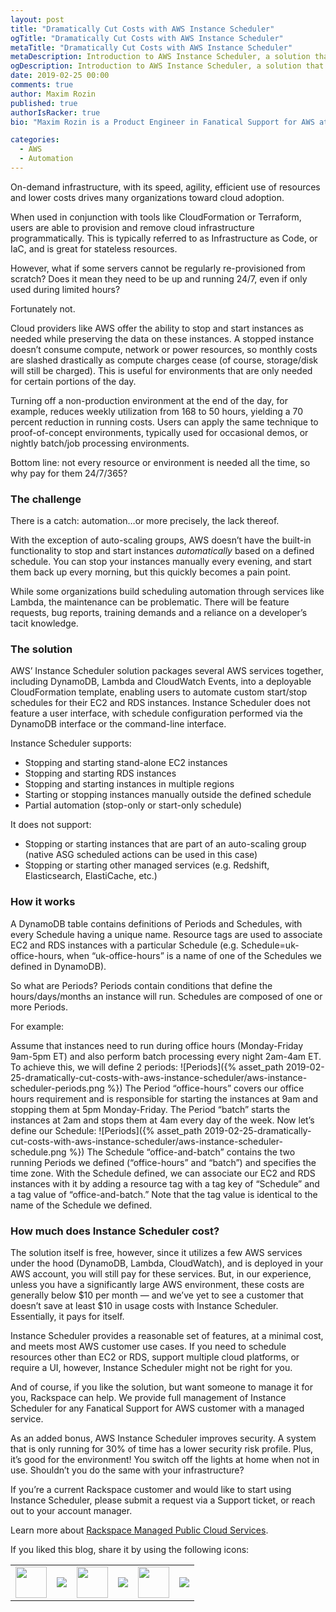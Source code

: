 ```yaml
---
layout: post
title: "Dramatically Cut Costs with AWS Instance Scheduler"
ogTitle: "Dramatically Cut Costs with AWS Instance Scheduler"
metaTitle: "Dramatically Cut Costs with AWS Instance Scheduler"
metaDescription: Introduction to AWS Instance Scheduler, a solution that enables customers to configure custom start and stop schedules for their EC2 and RDS instances.
ogDescription: Introduction to AWS Instance Scheduler, a solution that enables customers to configure custom start and stop schedules for their EC2 and RDS instances.
date: 2019-02-25 00:00
comments: true
author: Maxim Rozin
published: true
authorIsRacker: true
bio: "Maxim Rozin is a Product Engineer in Fanatical Support for AWS at Rackspace, where he has worked since 2009. He spent the last 17 years in IT and holds all 5 of the Associate and Professional level AWS certifications. When he is not at work, Maxim is likely snowboarding or hiking in the Alps."

categories:
  - AWS
  - Automation
---
```


On-demand infrastructure, with its speed, agility, efficient use of resources and lower costs drives many organizations toward cloud adoption. 

When used in conjunction with tools like CloudFormation or Terraform, users are able to provision and remove cloud infrastructure programmatically. This is typically referred to as Infrastructure as Code, or IaC, and is great for stateless resources.

However, what if some servers cannot be regularly re-provisioned from scratch? Does it mean they need to be up and running 24/7, even if only used during limited hours? 

Fortunately not. 

<!-- more -->

Cloud providers like AWS offer the ability to stop and start instances as needed while preserving the data on these instances. A stopped instance doesn’t consume compute, network or power resources, so monthly costs are slashed drastically as compute charges cease (of course, storage/disk will still be charged). This is useful for environments that are only needed for certain portions of the day. 

Turning off a non-production environment at the end of the day, for example, reduces weekly utilization from 168 to 50 hours, yielding a 70 percent reduction in running costs. Users can apply the same technique to proof-of-concept environments, typically used for occasional demos, or nightly batch/job processing environments. 

Bottom line: not every resource or environment is needed all the time, so why pay for them 24/7/365?
 
### The challenge

There is a catch: automation…or more precisely, the lack thereof. 

With the exception of auto-scaling groups, AWS doesn’t have the built-in functionality to stop and start instances *automatically* based on a defined schedule. You can stop your instances manually every evening, and start them back up every morning, but this quickly becomes a pain point. 

While some organizations build scheduling automation through services like Lambda, the maintenance can be problematic. There will be feature requests, bug reports, training demands and a reliance on a developer’s tacit knowledge.
 
### The solution

AWS’ Instance Scheduler solution packages several AWS services together, including DynamoDB, Lambda and CloudWatch Events, into a deployable CloudFormation template, enabling users to automate custom start/stop schedules for their EC2 and RDS instances. Instance Scheduler does not feature a user interface, with schedule configuration performed via the DynamoDB interface or the command-line interface.
 
Instance Scheduler supports:
* Stopping and starting stand-alone EC2 instances
* Stopping and starting RDS instances
* Stopping and starting instances in multiple regions
* Starting or stopping instances manually outside the defined schedule
* Partial automation (stop-only or start-only schedule)

It does not support:
* Stopping or starting instances that are part of an auto-scaling group (native ASG scheduled actions can be used in this case)
* Stopping or starting other managed services (e.g. Redshift, Elasticsearch, ElastiCache, etc.)

### How it works

A DynamoDB table contains definitions of Periods and Schedules, with every Schedule having a unique name. Resource tags are used to associate EC2 and RDS instances with a particular Schedule (e.g. Schedule=uk-office-hours, when “uk-office-hours” is a name of one of the Schedules we defined in DynamoDB). 

So what are Periods? Periods contain conditions that define the hours/days/months an instance will run. Schedules are composed of one or more Periods.

For example:

Assume that instances need to run during office hours (Monday-Friday 9am-5pm ET) and also perform batch processing every night 2am-4am ET. To achieve this, we will define 2 periods:
![Periods]({% asset_path 2019-02-25-dramatically-cut-costs-with-aws-instance-scheduler/aws-instance-scheduler-periods.png %})
The Period “office-hours” covers our office hours requirement and is responsible for starting the instances at 9am and stopping them at 5pm Monday-Friday. The Period “batch” starts the instances at 2am and stops them at 4am every day of the week. Now let’s define our Schedule:
![Periods]({% asset_path 2019-02-25-dramatically-cut-costs-with-aws-instance-scheduler/aws-instance-scheduler-schedule.png %})
The Schedule “office-and-batch” contains the two running Periods we defined (“office-hours” and “batch”) and specifies the time zone. With the Schedule defined, we can associate our EC2 and RDS instances with it by adding a resource tag with a tag key of “Schedule” and a tag value of “office-and-batch.” Note that the tag value is identical to the name of the Schedule we defined.

### How much does Instance Scheduler cost? 
The solution itself is free, however, since it utilizes a few AWS services under the hood (DynamoDB, Lambda, CloudWatch), and is deployed in your AWS account, you will still pay for these services. But, in our experience, unless you have a significantly large AWS environment, these costs are generally below $10 per month — and we’ve yet to see a customer that doesn’t save at least $10 in usage costs with Instance Scheduler. Essentially, it pays for itself.

Instance Scheduler provides a reasonable set of features, at a minimal cost, and meets most AWS customer use cases. If you need to schedule resources other than EC2 or RDS, support multiple cloud platforms, or require a UI, however, Instance Scheduler might not be right for you.

And of course, if you like the solution, but want someone to manage it for you, Rackspace can help. We provide full management of Instance Scheduler for any Fanatical Support for AWS customer with a managed service. 
 
As an added bonus, AWS Instance Scheduler improves security. A system that is only running for 30% of time has a lower security risk profile. Plus, it’s good for the environment! You switch off the lights at home when not in use. Shouldn’t you do the same with your infrastructure?

If you’re a current Rackspace customer and would like to start using Instance Scheduler, please submit a request via a Support ticket, or reach out to your account manager. 

Learn more about [Rackspace Managed Public Cloud Services](https://www.rackspace.com/cloud/public). 

<table>
  <tr>If you liked this blog, share it by using the following icons:</tr>
  <tr>
   <td>
       <img src="{% asset_path line-tile.png %}" width=50 >
    </td>
    <td>
      <a href="https://twitter.com/home?status=https%3A//developer.rackspace.com/blog/dramatically-cut-costs-with-aws-instance-scheduler/">
        <img src="{% asset_path shareT.png %}">
      </a>
    </td>
    <td>
       <img src="{% asset_path line-tile.png %}" width=50 >
    </td>
    <td>
      <a href="https://www.facebook.com/sharer/sharer.php?u=https%3A//developer.rackspace.com/blog/dramatically-cut-costs-with-aws-instance-scheduler/">
        <img src="{% asset_path shareFB.png %}">
      </a>
    </td>
    <td>
       <img src="{% asset_path line-tile.png %}" width=50 >
    </td>
    <td>
      <a href="https://www.linkedin.com/shareArticle?mini=true&url=https%3A//developer.rackspace.com/blog/dramatically-cut-costs-with-aws-instance-scheduler&summary=&source=">
        <img src="{% asset_path shareL.png %}">
      </a>
    </td>
  </tr>
</table>


</br>